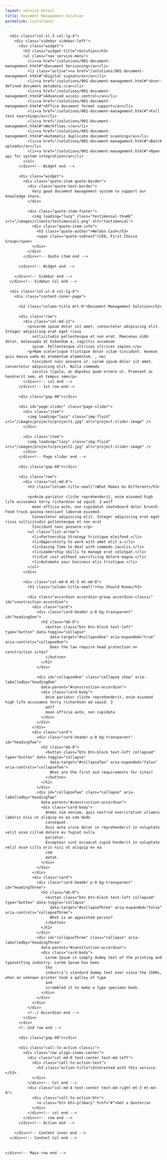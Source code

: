 ```yaml
---
layout: service-detail
title: Document Management Solution
permalink: /solutions/
---
```

<section id="main-container" class="main-container">
  <div class="container">
    <div class="row">

      <div class="col-xl-3 col-lg-4">
        <div class="sidebar sidebar-left">
          <div class="widget">
            <h3 class="widget-title">Solution</h3>
            <ul class="nav service-menu">
              <li><a href="/solutions/001-document-management.html#">Document Versioning</a></li>
              <li class="active"><a href="/solutions/001-document-management.html#">Digital signatures</a></li>
              <li><a href="/solutions/001-document-management.html#">User-defined document metadata.</a></li>
              <li><a href="/solutions/001-document-management.html#">Advanced access control</a></li>
              <li><a href="/solutions/001-document-management.html#">Office document format support</a></li>
              <li><a href="/solutions/001-document-management.html#">Full text searching</a></li>
			  <li><a href="/solutions/001-document-management.html#">Workflows.</a></li>
			  <li><a href="/solutions/001-document-management.html#">Automatic duplicate document scanning</a></li>
			  <li><a href="/solutions/001-document-management.html#">Batch uploads</a></li>
			  <li><a href="/solutions/001-document-management.html#">Open api for system integration</a></li>
			</ul>
          </div><!-- Widget end -->

          <div class="widget">
            <div class="quote-item quote-border">
              <div class="quote-text-border">
                Very good document management system to support our knowledge share.
              </div>

              <div class="quote-item-footer">
                <img loading="lazy" class="testimonial-thumb" src="/images/clients/testimonial1.png" alt="testimonial">
                <div class="quote-item-info">
                  <h3 class="quote-author">Weldon Cash</h3>
                  <span class="quote-subtext">CEO, First Choice Group</span>
                </div>
              </div>
            </div><!-- Quote item end -->

          </div><!-- Widget end -->

        </div><!-- Sidebar end -->
      </div><!-- Sidebar Col end -->

      <div class="col-xl-8 col-lg-8">
        <div class="content-inner-page">

          <h2 class="column-title mrt-0">Document Management Solution</h2>

          <div class="row">
            <div class="col-md-12">
              <p>Lorem ipsum dolor sit amet, consectetur adipiscing elit. Integer adipiscing erat eget risus
                sollicitudin pellentesque et non erat. Maecenas nibh dolor, malesuada et bibendum a, sagittis accumsan
                ipsum. Pellentesque ultrices ultrices sapien.</p>
              <p>Nam scelerisque tristique dolor vitae tincidunt. Aenean quis massa uada mi elementum elementum. , nec
                tincidunt nunc posuere ut. Lorem ipsum dolor sit amet, consectetur adipiscing elit. Nulla commodo
                iaculis ligula, ac dapibus quam ornare ut. Praesent ac hendrerit sem, et tempus sem</p>
            </div><!-- col end -->
          </div><!-- 1st row end-->

          <div class="gap-40"></div>

          <div id="page-slider" class="page-slider">
            <div class="item">
              <img loading="lazy" class="img-fluid" src="/images/projects/project1.jpg" alt="project-slider-image" />
            </div>

            <div class="item">
              <img loading="lazy" class="img-fluid" src="/images/projects/project2.jpg" alt="project-slider-image" />
            </div>
          </div><!-- Page slider end -->

          <div class="gap-40"></div>

          <div class="row">
            <div class="col-md-6">
              <h3 class="column-title-small">What Makes Us Different</h3>

              <p>Anim pariatur cliche reprehenderit, enim eiusmod high life accusamus terry richardson ad squid. 3 wolf
                moon officia aute, non cupidatat skateboard dolor brunch. Food truck quinoa nesciunt laborum eiusmod.
                Consectetur adipiscing elit. Integer adipiscing erat eget risus sollicitudin pellentesque et non erat
                tincidunt nunc posuere.</p>
              <ul class="list-arrow">
                <li>Partnership Strategy tristique eleifend.</li>
                <li>Opporutnity to work with amet elit a.</li>
                <li>Saving Time to Deal with commodo iaculis.</li>
                <li>Leadership skills to manage erat volutpat.</li>
                <li>Cut cost without sacrificing dolore magna.</li>
                <li>Automate your business elis tristique.</li>
              </ul>
            </div>

            <div class="col-md-6 mt-5 mt-md-0">
              <h3 class="column-title-small">You Should Know</h3>

              <div class="accordion accordion-group accordion-classic" id="construction-accordion">
                <div class="card">
                  <div class="card-header p-0 bg-transparent" id="headingOne">
                    <h2 class="mb-0">
                      <button class="btn btn-block text-left" type="button" data-toggle="collapse"
                        data-target="#collapseOne" aria-expanded="true" aria-controls="collapseOne">
                        Does the law require head protection on construction sites?
                      </button>
                    </h2>
                  </div>

                  <div id="collapseOne" class="collapse show" aria-labelledby="headingOne"
                    data-parent="#construction-accordion">
                    <div class="card-body">
                      Anim pariatur cliche reprehenderit, enim eiusmod high life accusamus terry richardson ad squid. 3
                      wolf
                      moon officia aute, non cupidata
                    </div>
                  </div>
                </div>
                <div class="card">
                  <div class="card-header p-0 bg-transparent" id="headingTwo">
                    <h2 class="mb-0">
                      <button class="btn btn-block text-left collapsed" type="button" data-toggle="collapse"
                        data-target="#collapseTwo" aria-expanded="false" aria-controls="collapseTwo">
                        What are the first aid requirements for sites?
                      </button>
                    </h2>
                  </div>
                  <div id="collapseTwo" class="collapse" aria-labelledby="headingTwo"
                    data-parent="#construction-accordion">
                    <div class="card-body">
                      Anemi nim veniam, quis nostrud exercitation ullamco laboris nisi ut aliquip ex ea com modo
                      consequat.
                      Duis aute irure dolor in reprehenderit in voluptate velit esse cillum dolore eu fugiat nulla
                      pariatur.
                      Excepteur sint occaecat cupid henderit in voluptate velit esse cillu oris nisi ut aliquip ex ea
                      com
                      matat.
                    </div>
                  </div>
                </div>
                <div class="card">
                  <div class="card-header p-0 bg-transparent" id="headingThree">
                    <h2 class="mb-0">
                      <button class="btn btn-block text-left collapsed" type="button" data-toggle="collapse"
                        data-target="#collapseThree" aria-expanded="false" aria-controls="collapseThree">
                        What is an appointed person?
                      </button>
                    </h2>
                  </div>
                  <div id="collapseThree" class="collapse" aria-labelledby="headingThree"
                    data-parent="#construction-accordion">
                    <div class="card-body">
                      Lorem Ipsum is simply dummy text of the printing and typesetting industry. Lorem Ipsum has been
                      the
                      industry’s standard dummy text ever since the 1500s, when an unknown printer took a galley of type
                      and
                      scrambled it to make a type specimen book.
                    </div>
                  </div>
                </div>
              </div>
              <!--/ Accordion end -->
            </div>
          </div>
          <!--2nd row end -->

          <div class="gap-40"></div>

          <div class="call-to-action classic">
            <div class="row align-items-center">
              <div class="col-md-8 text-center text-md-left">
                <div class="call-to-action-text">
                  <h3 class="action-title">Interested with this service.</h3>
                </div>
              </div><!-- Col end -->
              <div class="col-md-4 text-center text-md-right mt-3 mt-md-0">
                <div class="call-to-action-btn">
                  <a class="btn btn-primary" href="#">Get a Quote</a>
                </div>
              </div><!-- col end -->
            </div><!-- row end -->
          </div><!-- Action end -->

        </div><!-- Content inner end -->
      </div><!-- Content Col end -->


    </div><!-- Main row end -->
  </div><!-- Conatiner end -->
</section><!-- Main container end -->